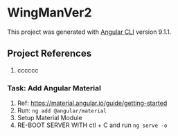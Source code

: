# WingManVer2

This project was generated with [Angular CLI](https://github.com/angular/angular-cli) version 9.1.1.

## Project References

1. cccccc

### Task: Add Angular Material

1. Ref: <https://material.angular.io/guide/getting-started>
2. Run: ```ng add @angular/material```
3. Setup Material Module
4. RE-BOOT SERVER WITH ctl + C and run ```ng serve -o```

